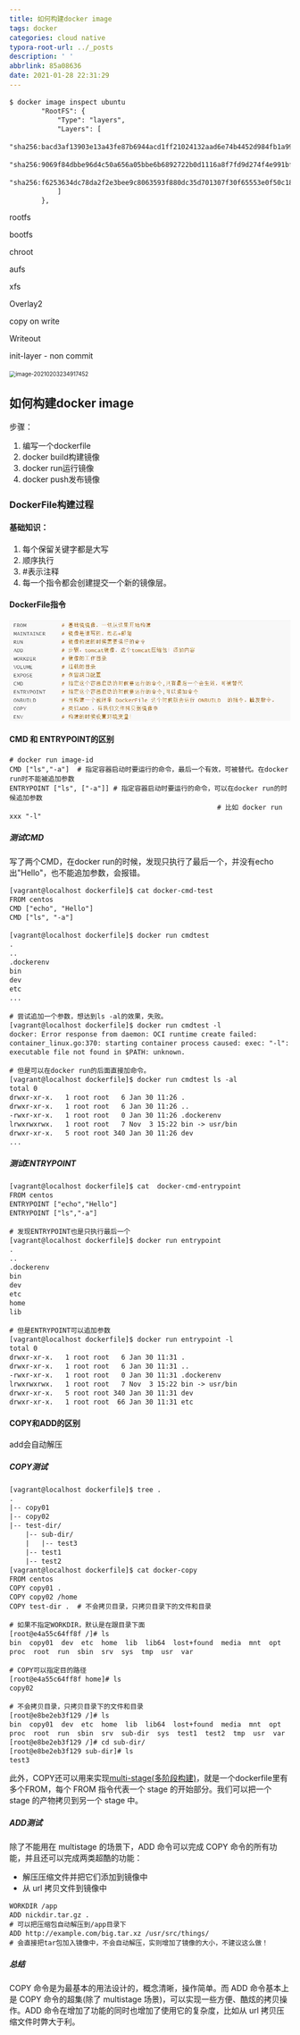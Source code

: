 ```yaml
---
title: 如何构建docker image
tags: docker
categories: cloud native
typora-root-url: ../_posts
description: ' '
abbrlink: 85a08636
date: 2021-01-28 22:31:29
---
```


```shell
$ docker image inspect ubuntu
        "RootFS": {
            "Type": "layers",
            "Layers": [
                "sha256:bacd3af13903e13a43fe87b6944acd1ff21024132aad6e74b4452d984fb1a99a",
                "sha256:9069f84dbbe96d4c50a656a05bbe6b6892722b0d1116a8f7fd9d274f4e991bf6",
                "sha256:f6253634dc78da2f2e3bee9c8063593f880dc35d701307f30f65553e0f50c18c"
            ]
        },
```



rootfs

bootfs

chroot

aufs

xfs

Overlay2

copy on write 

Writeout 

init-layer - non commit



<img src="/docker-image/image-20210203234917452.png" alt="image-20210203234917452" style="zoom:70%;" />



## 如何构建docker image

步骤：

1. 编写一个dockerfile
2. docker build构建镜像
3. docker run运行镜像
4. docker push发布镜像

### DockerFile构建过程

#### **基础知识：**

1. 每个保留关键字都是大写
2. 顺序执行
3. #表示注释
4. 每一个指令都会创建提交一个新的镜像层。

#### DockerFile指令

![image-20210128174810881](docker-image/image-20210128174810881-1611828531908.png)


#### CMD  和 ENTRYPOINT的区别

```shell
# docker run image-id 
CMD ["ls","-a"]  # 指定容器启动时要运行的命令，最后一个有效，可被替代。在docker run时不能被追加参数
ENTRYPOINT ["ls", ["-a"]] # 指定容器启动时要运行的命令，可以在docker run的时候追加参数
 													# 比如 docker run xxx "-l"
```

##### 测试CMD

写了两个CMD，在docker run的时候，发现只执行了最后一个，并没有echo出"Hello"，也不能追加参数，会报错。

```shell
[vagrant@localhost dockerfile]$ cat docker-cmd-test
FROM centos
CMD ["echo", "Hello"]
CMD ["ls", "-a"]

[vagrant@localhost dockerfile]$ docker run cmdtest
.
..
.dockerenv
bin
dev
etc
...

# 尝试追加一个参数，想达到ls -al的效果，失败。
[vagrant@localhost dockerfile]$ docker run cmdtest -l
docker: Error response from daemon: OCI runtime create failed: container_linux.go:370: starting container process caused: exec: "-l": executable file not found in $PATH: unknown.

# 但是可以在docker run的后面直接加命令。
[vagrant@localhost dockerfile]$ docker run cmdtest ls -al
total 0
drwxr-xr-x.   1 root root   6 Jan 30 11:26 .
drwxr-xr-x.   1 root root   6 Jan 30 11:26 ..
-rwxr-xr-x.   1 root root   0 Jan 30 11:26 .dockerenv
lrwxrwxrwx.   1 root root   7 Nov  3 15:22 bin -> usr/bin
drwxr-xr-x.   5 root root 340 Jan 30 11:26 dev
...
```

##### 测试ENTRYPOINT

```shell
[vagrant@localhost dockerfile]$ cat  docker-cmd-entrypoint
FROM centos
ENTRYPOINT ["echo","Hello"]
ENTRYPOINT ["ls","-a"]

# 发现ENTRYPOINT也是只执行最后一个
[vagrant@localhost dockerfile]$ docker run entrypoint
.
..
.dockerenv
bin
dev
etc
home
lib

# 但是ENTRYPOINT可以追加参数
[vagrant@localhost dockerfile]$ docker run entrypoint -l
total 0
drwxr-xr-x.   1 root root   6 Jan 30 11:31 .
drwxr-xr-x.   1 root root   6 Jan 30 11:31 ..
-rwxr-xr-x.   1 root root   0 Jan 30 11:31 .dockerenv
lrwxrwxrwx.   1 root root   7 Nov  3 15:22 bin -> usr/bin
drwxr-xr-x.   5 root root 340 Jan 30 11:31 dev
drwxr-xr-x.   1 root root  66 Jan 30 11:31 etc
```



#### COPY和ADD的区别

add会自动解压

##### COPY测试

```shell
[vagrant@localhost dockerfile]$ tree .
.
|-- copy01
|-- copy02
|-- test-dir/
    |-- sub-dir/
    |   |-- test3
    |-- test1
    |-- test2
[vagrant@localhost dockerfile]$ cat docker-copy
FROM centos
COPY copy01 .
COPY copy02 /home
COPY test-dir .  # 不会拷贝目录，只拷贝目录下的文件和目录

# 如果不指定WORKDIR，默认是在跟目录下面
[root@e4a55c64ff8f /]# ls
bin  copy01  dev  etc  home  lib  lib64  lost+found  media  mnt  opt  proc  root  run  sbin  srv  sys  tmp  usr  var

# COPY可以指定目的路径
[root@e4a55c64ff8f home]# ls
copy02

# 不会拷贝目录，只拷贝目录下的文件和目录
[root@e8be2eb3f129 /]# ls
bin  copy01  dev  etc  home  lib  lib64  lost+found  media  mnt  opt  proc  root  run  sbin  srv  sub-dir  sys  test1  test2  tmp  usr  var
[root@e8be2eb3f129 /]# cd sub-dir/
[root@e8be2eb3f129 sub-dir]# ls
test3
```

此外，COPY还可以用来实现[multi-stage(多阶段构建)](https://www.cnblogs.com/sparkdev/p/8508435.html)，就是一个dockerfile里有多个FROM，每个 FROM 指令代表一个 stage 的开始部分。我们可以把一个 stage 的产物拷贝到另一个 stage 中。

##### ADD测试

除了不能用在 multistage 的场景下，ADD 命令可以完成 COPY 命令的所有功能，并且还可以完成两类超酷的功能：

- 解压压缩文件并把它们添加到镜像中
- 从 url 拷贝文件到镜像中

```shell
WORKDIR /app
ADD nickdir.tar.gz .  
# 可以把压缩包自动解压到/app目录下
ADD http://example.com/big.tar.xz /usr/src/things/ 
# 会直接把tar包加入镜像中，不会自动解压，实则增加了镜像的大小，不建议这么做！
```

##### 总结

COPY 命令是为最基本的用法设计的，概念清晰，操作简单。而 ADD 命令基本上是 COPY 命令的超集(除了 multistage 场景)，可以实现一些方便、酷炫的拷贝操作。ADD 命令在增加了功能的同时也增加了使用它的复杂度，比如从 url 拷贝压缩文件时弊大于利。




